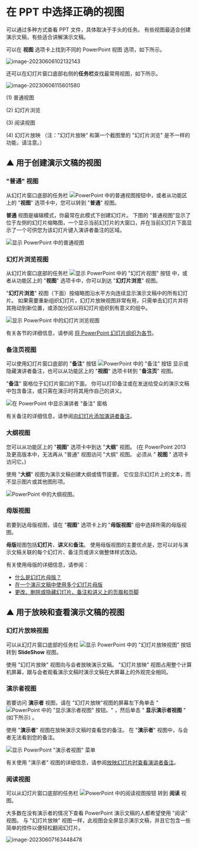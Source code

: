 # 在 PPT 中选择正确的视图



可以通过多种方式查看 PPT 文件，具体取决于手头的任务。 有些视图最适合创建演示文稿，有些适合讲解演示文稿。

可以在 **视图** 选项卡上找到不同的 PowerPoint 视图 选项，如下所示。

<img src="readme.assets/image-20230606102132143.png" alt="image-20230606102132143"  />

还可以在幻灯片窗口底部右侧的**任务栏**查找最常用视图，如下所示。

![image-20230606115601580](readme.assets/image-20230606115601580.png)

(1) 普通视图

(2) 幻灯片浏览

(3) 阅读视图

(4) 幻灯片放映 （注："幻灯片放映" 和第一个截图里的 "幻灯片浏览" 是不一样的功能，请注意。）



## ▲ 用于创建演示文稿的视图

###  "普通" 视图

从幻灯片窗口底部的任务栏 ![PowerPoint 中的普通视图按钮](readme.assets/d92b829c-75be-4146-b708-95035a56c3d8.png)中，或者从功能区上的 "**视图**" 选项卡中，您可以转到 "**普通**" 视图。

**普通** 视图是编辑模式，你最常在此模式下创建幻灯片。 下图的 "普通视图"显示了位于左侧的幻灯片缩略图，一个显示当前幻灯片的大窗口，并在当前幻灯片下面显示了一个可供您为该幻灯片键入演讲者备注的区域。

![显示 PowerPoint 中的普通视图](readme.assets/e4968be8-44d5-4299-9bcb-bd69ebe726af.png)

### 幻灯片浏览视图

从幻灯片窗口底部的任务栏 ![显示 PowerPoint 中的 "幻灯片视图" 按钮](readme.assets/c6de0000-f4d3-4185-ac7c-140b5edab41c.png) 中，或者从功能区上的 "**视图**" 选项卡中，你可以到达 "**幻灯片浏览**" 视图。

 "**幻灯片浏览**" 视图（下面）按缩略图沿水平方向连续显示演示文稿中的所有幻灯片。 如果需要重新组织幻灯片，幻灯片放映视图非常有用，只需单击幻灯片并将其拖动到新位置，或添加分区以将幻灯片组织到有意义的组中。

![显示 PowerPoint 中的幻灯片浏览视图](readme.assets/6ef993ba-824d-4d42-8fbb-e7eb0aadd4c8.png)

有关各节的详细信息，请参阅 [将 PowerPoint 幻灯片组织为各节](https://support.microsoft.com/zh-cn/office/将-powerpoint-幻灯片组织成节-de4bf162-e9cc-4f58-b64a-7ab09443b9f8)。

### 备注页视图

可以使用幻灯片窗口底部的 "**备注**" 按钮 ![PowerPoint 中的 "备注" 按钮](readme.assets/5ac0fbee-a6d9-477d-9439-d85446bbeece.png) 显示或隐藏演讲者备注，也可以从功能区上的 "**视图**" 选项卡转到 "**备注页**" 视图。

 "**备注**" 窗格位于幻灯片窗口的下面。 你可以打印备注或在发送给受众的演示文稿中包含备注，或只需在演示时将其用作自己的讲义。

![在 PowerPoint 中显示演讲者 "备注" 窗格](readme.assets/9a7ee826-15f3-4422-88df-e3c86ed28e76.png)

有关备注的详细信息，请参阅[向幻灯片添加演讲者备注](https://support.microsoft.com/zh-cn/office/向幻灯片添加演讲者备注-26985155-35f5-45ba-812b-e1bd3c48928e)。

### 大纲视图

您可以从功能区上的 "**视图**" 选项卡中到达 "**大纲**" 视图。 (在 PowerPoint 2013 及更高版本中，无法再从 "普通" 视图访问 "大纲" 视图。 必须从 " **视图** " 选项卡访问它。)

使用 "**大纲**" 视图为演示文稿创建大纲或情节提要。 它仅显示幻灯片上的文本，而不显示图片或其他图形项。

![PowerPoint 中的大纲视图。](readme.assets/9cc3346c-4ef6-4220-8ccb-88c7797ac699.png)

### 母版视图

若要到达母版视图，请在 "**视图**" 选项卡上的 "**母版视图**" 组中选择所需的母版视图。

**母版**视图包括**幻灯片**、**讲义**和**备注**。 使用母版视图的主要优点是，您可以对与演示文稿关联的每个幻灯片、备注页或讲义做整体样式改动。

有关使用母版的详细信息，请参阅：

- [什么是幻灯片母版？](https://support.microsoft.com/zh-cn/office/什么是幻灯片母版-b9abb2a0-7aef-4257-a14e-4329c904da54)
- [在一个演示文稿中使用多个幻灯片母版](https://support.microsoft.com/zh-cn/office/在一个演示文稿中使用多个幻灯片母版-dc684a1d-9d14-4ead-9bb5-2303d4fedba8)
- [更改、删除或隐藏幻灯片、备注和讲义上的页眉和页脚](https://support.microsoft.com/zh-cn/office/在-powerpoint-中为备注页编辑页码编号-页脚和页眉-b0cb935c-16f6-4e9a-aac1-569782655d93)



## ▲ 用于放映和查看演示文稿的视图

### 幻灯片放映视图

可以从幻灯片窗口底部的任务栏 ![显示 PowerPoint 中的 "幻灯片放映视图" 按钮](readme.assets/499a32b6-2adb-4306-9512-3fb16d34f643.png) 转到 **SlideShow** 视图。

使用 "幻灯片放映" 视图向与会者放映演示文稿。  "幻灯片放映" 视图占用整个计算机屏幕，跟与会者观看演示文稿时演示文稿在大屏幕上的外观完全相同。

### 演示者视图

若要访问 **演示者** 视图，请在 "幻灯片放映"视图的屏幕左下角单击 " ![PowerPoint 中的 "显示演示者视图" 按钮。](readme.assets/3a15eb2d-7b6d-4df1-841a-2a8b09f5ed49.jpg)" ，然后单击 " **显示演示者视图** "  (如下所示) 。

使用 "**演示者**" 视图在放映演示文稿时查看您的备注。 在 "**演示者**" 视图中，与会者无法看到您的备注。

![显示 PowerPoint "演示者视图" 菜单](readme.assets/d855531b-2c34-44b1-baa6-f2e55e76e3ab.png)

有关使用 "演示者" 视图的详细信息，请参阅[放映幻灯片时查看演讲者备注](https://support.microsoft.com/zh-cn/office/启动演示文稿-并在演示者视图中查看备注-4de90e28-487e-435c-9401-eb49a3801257)。

### 阅读视图

可以从幻灯片窗口底部的任务栏 ![PowerPoint 中的阅读视图按钮](readme.assets/28ab62ee-91c4-4db9-a7e4-b41f9d9849d8.png) 转到 **阅读** 视图。

大多数在没有演示者的情况下查看 PowerPoint 演示文稿的人都希望使用 "阅读" 视图。 与 "幻灯片放映" 视图一样，此视图会全屏显示演示文稿，并且它包含一些简单的控件以便轻松翻阅幻灯片。

![image-20230607163448478](readme.assets/image-20230607163448478.png)
